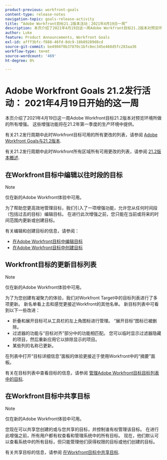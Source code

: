 ```yaml
---
product-previous: workfront-goals
content-type: release-notes
navigation-topic: goals-release-activity
title: “Adobe Workfront目标21.2版本活动：2021年4月19日一周”
description: 本页介绍了2021年4月19日这一周Adobe Workfront目标21.2版本对预览环境所做的所有增强。 这些增强功能将在21.2年第一季度的生产环境中提供。
author: Luke
feature: Product Announcements, Workfront Goals
exl-id: afff3bfc-f888-46fd-8dc9-18b89289d8cd
source-git-commit: be4904f0b37870c1bfc8ec345e468d5fc283aa36
workflow-type: tm+mt
source-wordcount: '469'
ht-degree: 0%

---
```


# Adobe Workfront Goals 21.2发行活动： 2021年4月19日开始的这一周

本页介绍了2021年4月19日这一周Adobe Workfront目标21.2版本对预览环境所做的所有增强。 这些增强功能将在21.2年第一季度的生产环境中提供。

有关21.2发行周期中此时Workfront目标可用的所有更改的列表，请参阅 [Adobe Workfront Goals与21.2版本](../../../../product-announcements/product-releases/goals-release-activity/goals-21.2-release/goals-release-21-2.md).

有关21.2发行周期中此时Workfront所有区域所有可用更改的列表，请参阅 [21.2版本概述](../../../../product-announcements/product-releases/21.2-release-activity/21-2-release-overview.md).

## 在Workfront目标中编辑以往时段的目标

>[!NOTE]
>
>仅在新的Adobe Workfront体验中可用。

为了帮助您更高效地管理目标，我们引入了一项增强功能，允许您从任何时间段（包括过去的目标）编辑目标。 在进行此次增强之前，您只能在当前或将来的时间范围内更新或创建目标。

有关编辑和创建目标的信息，请参阅：

* [在Adobe Workfront目标中编辑目标](../../../../workfront-goals/goal-management/edit-goals.md)
* [在Adobe Workfront目标中创建目标](../../../../workfront-goals/goal-management/create-goals.md)

## Workfront目标的更新目标列表

>[!NOTE]
>
>仅在新的Adobe Workfront体验中可用。

为了为您创建有凝聚力的体验，我们对Workfront Target中的目标列表进行了多项更新。 新名单看上去和感觉更接近Workfront的其他名单。 新目标列表中可看到以下一些改进：

* 折叠和展开目标可从工具栏的左上角图标进行管理。 “展开目标”图标已被删除。
* 过滤器的功能与“目标对齐”部分中的功能相匹配。 您可以临时显示过滤器隐藏的项目，然后重新应用它以排除显示的项目。
* 某些列的名称已更新。

在列表中打开“目标详细信息”面板的体验更接近于使用Workfront中的“摘要”面板。

有关在目标列表中查看目标的信息，请参阅 [管理Adobe Workfront目标目标列表中的目标](../../../../workfront-goals/goal-review-and-workfront-goals-sections/manage-goals-in-goal-list.md).

## 在Workfront目标中共享目标

>[!NOTE]
>
>仅在新的Adobe Workfront体验中可用。

您现在可以共享您创建的或与您共享的目标，并控制谁有权管理该目标。 在进行此增强之前，所有用户都有权查看和管理系统中的所有目标。 现在，他们默认可以查看系统中的所有目标，但只能管理他们获得权限的目标或他们创建的目标。

有关共享目标的信息，请参阅 [在Workfront目标中共享目标](../../../../workfront-goals/workfront-goals-settings/share-a-goal.md).

